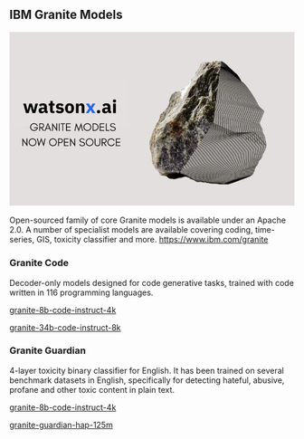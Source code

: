 ## IBM Granite Models

![Alt text](ibmgranite.jpeg "IBM Granite image")

Open-sourced family of core Granite models is available under an Apache 2.0.
A number of specialist models are available covering coding, time-series, GIS, toxicity classifier and more. https://www.ibm.com/granite





### Granite Code

Decoder-only models designed for code generative tasks, trained with code written in 116 programming languages.



[granite-8b-code-instruct-4k](https://huggingface.co/ibm-granite/granite-8b-code-instruct-4k)


[granite-34b-code-instruct-8k](https://huggingface.co/ibm-granite/granite-34b-code-instruct-8k)



### Granite Guardian
4-layer toxicity binary classifier for English. It has been trained on several benchmark datasets in English, specifically for detecting hateful, abusive, profane and other toxic content in plain text.


[granite-8b-code-instruct-4k](https://huggingface.co/ibm-granite/granite-8b-code-instruct-4k)


[granite-guardian-hap-125m](https://huggingface.co/ibm-granite/granite-guardian-hap-125m)




